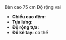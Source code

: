 Bàn cao 75 cm
Độ rộng vai 

- **Chiều cao đệm:** 
- **Tựa lưng:**
- **Độ rộng tựa:** 
- **Đồ kê tay:** có thể 
